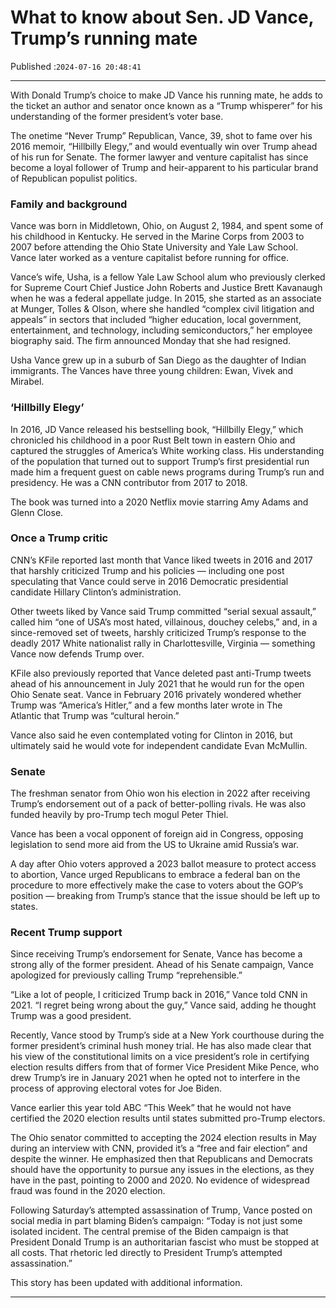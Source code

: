 # What to know about Sen. JD Vance, Trump’s running mate

Published :`2024-07-16 20:48:41`

---

With Donald Trump’s choice to make JD Vance his running mate, he adds to the ticket an author and senator once known as a “Trump whisperer” for his understanding of the former president’s voter base.

The onetime “Never Trump” Republican, Vance, 39, shot to fame over his 2016 memoir, “Hillbilly Elegy,” and would eventually win over Trump ahead of his run for Senate. The former lawyer and venture capitalist has since become a loyal follower of Trump and heir-apparent to his particular brand of Republican populist politics.

### Family and background

Vance was born in Middletown, Ohio, on August 2, 1984, and spent some of his childhood in Kentucky. He served in the Marine Corps from 2003 to 2007 before attending the Ohio State University and Yale Law School. Vance later worked as a venture capitalist before running for office.

Vance’s wife, Usha, is a fellow Yale Law School alum who previously clerked for Supreme Court Chief Justice John Roberts and Justice Brett Kavanaugh when he was a federal appellate judge. In 2015, she started as an associate at Munger, Tolles & Olson, where she handled “complex civil litigation and appeals” in sectors that included “higher education, local government, entertainment, and technology, including semiconductors,” her employee biography said. The firm announced Monday that she had resigned.

Usha Vance grew up in a suburb of San Diego as the daughter of Indian immigrants. The Vances have three young children: Ewan, Vivek and Mirabel.

### ‘Hillbilly Elegy’

In 2016, JD Vance released his bestselling book, “Hillbilly Elegy,” which chronicled his childhood in a poor Rust Belt town in eastern Ohio and captured the struggles of America’s White working class. His understanding of the population that turned out to support Trump’s first presidential run made him a frequent guest on cable news programs during Trump’s run and presidency. He was a CNN contributor from 2017 to 2018.

The book was turned into a 2020 Netflix movie starring Amy Adams and Glenn Close.

### Once a Trump critic

CNN’s KFile reported last month that Vance liked tweets in 2016 and 2017 that harshly criticized Trump and his policies — including one post speculating that Vance could serve in 2016 Democratic presidential candidate Hillary Clinton’s administration.

Other tweets liked by Vance said Trump committed “serial sexual assault,” called him “one of USA’s most hated, villainous, douchey celebs,” and, in a since-removed set of tweets, harshly criticized Trump’s response to the deadly 2017 White nationalist rally in Charlottesville, Virginia — something Vance now defends Trump over.

KFile also previously reported that Vance deleted past anti-Trump tweets ahead of his announcement in July 2021 that he would run for the open Ohio Senate seat. Vance in February 2016 privately wondered whether Trump was “America’s Hitler,” and a few months later wrote in The Atlantic that Trump was “cultural heroin.”

Vance also said he even contemplated voting for Clinton in 2016, but ultimately said he would vote for independent candidate Evan McMullin.

### Senate

The freshman senator from Ohio won his election in 2022 after receiving Trump’s endorsement out of a pack of better-polling rivals. He was also funded heavily by pro-Trump tech mogul Peter Thiel.

Vance has been a vocal opponent of foreign aid in Congress, opposing legislation to send more aid from the US to Ukraine amid Russia’s war.

A day after Ohio voters approved a 2023 ballot measure to protect access to abortion, Vance urged Republicans to embrace a federal ban on the procedure to more effectively make the case to voters about the GOP’s position — breaking from Trump’s stance that the issue should be left up to states.

### Recent Trump support

Since receiving Trump’s endorsement for Senate, Vance has become a strong ally of the former president. Ahead of his Senate campaign, Vance apologized for previously calling Trump “reprehensible.”

“Like a lot of people, I criticized Trump back in 2016,” Vance told CNN in 2021. “I regret being wrong about the guy,” Vance said, adding he thought Trump was a good president.

Recently, Vance stood by Trump’s side at a New York courthouse during the former president’s criminal hush money trial. He has also made clear that his view of the constitutional limits on a vice president’s role in certifying election results differs from that of former Vice President Mike Pence, who drew Trump’s ire in January 2021 when he opted not to interfere in the process of approving electoral votes for Joe Biden.

Vance earlier this year told ABC “This Week” that he would not have certified the 2020 election results until states submitted pro-Trump electors.

The Ohio senator committed to accepting the 2024 election results in May during an interview with CNN, provided it’s a “free and fair election” and despite the winner. He emphasized then that Republicans and Democrats should have the opportunity to pursue any issues in the elections, as they have in the past, pointing to 2000 and 2020. No evidence of widespread fraud was found in the 2020 election.

Following Saturday’s attempted assassination of Trump, Vance posted on social media in part blaming Biden’s campaign: “Today is not just some isolated incident. The central premise of the Biden campaign is that President Donald Trump is an authoritarian fascist who must be stopped at all costs. That rhetoric led directly to President Trump’s attempted assassination.”

This story has been updated with additional information.

---

